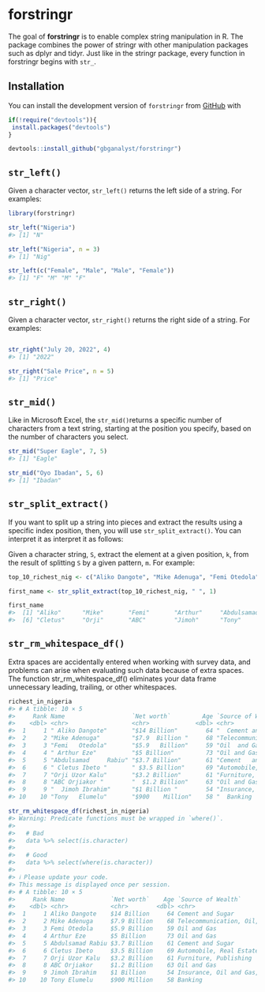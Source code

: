 
<!-- README.md is generated from README.Rmd. Please edit that file -->

# forstringr

<!-- badges: start -->
<!-- badges: end -->

The goal of **forstringr** is to enable complex string manipulation in
R. The package combines the power of stringr with other manipulation
packages such as dplyr and tidyr. Just like in the stringr package,
every function in forstringr begins with `str_`.

## Installation

You can install the development version of `forstringr` from
[GitHub](https://github.com/) with

``` r
if(!require("devtools")){
 install.packages("devtools")
}

devtools::install_github("gbganalyst/forstringr")
```

## `str_left()`

Given a character vector, `str_left()` returns the left side of a
string. For examples:

``` r
library(forstringr)

str_left("Nigeria")
#> [1] "N"

str_left("Nigeria", n = 3)
#> [1] "Nig"

str_left(c("Female", "Male", "Male", "Female"))
#> [1] "F" "M" "M" "F"
```

## `str_right()`

Given a character vector, `str_right()` returns the right side of a
string. For examples:

``` r

str_right("July 20, 2022", 4)
#> [1] "2022"

str_right("Sale Price", n = 5)
#> [1] "Price"
```

## `str_mid()`

Like in Microsoft Excel, the `str_mid()`returns a specific number of
characters from a text string, starting at the position you specify,
based on the number of characters you select.

``` r
str_mid("Super Eagle", 7, 5)
#> [1] "Eagle"

str_mid("Oyo Ibadan", 5, 6)
#> [1] "Ibadan"
```

## `str_split_extract()`

If you want to split up a string into pieces and extract the results
using a specific index position, then, you will use
`str_split_extract()`. You can interpret it as interpret it as follows:

Given a character string, `S`, extract the element at a given position,
`k`, from the result of splitting `S` by a given pattern, `m`. For
example:

``` r
top_10_richest_nig <- c("Aliko Dangote", "Mike Adenuga", "Femi Otedola", "Arthur Eze", "Abdulsamad Rabiu", "Cletus Ibeto", "Orji Uzor Kalu", "ABC Orjiakor", "Jimoh Ibrahim", "Tony Elumelu")

first_name <- str_split_extract(top_10_richest_nig, " ", 1)

first_name
#>  [1] "Aliko"      "Mike"       "Femi"       "Arthur"     "Abdulsamad"
#>  [6] "Cletus"     "Orji"       "ABC"        "Jimoh"      "Tony"
```

## `str_rm_whitespace_df()`

Extra spaces are accidentally entered when working with survey data, and
problems can arise when evaluating such data because of extra spaces.
The function str_rm_whitespace_df() eliminates your data frame
unnecessary leading, trailing, or other whitespaces.

``` r
richest_in_nigeria
#> # A tibble: 10 × 5
#>     Rank Name                   `Net worth`         Age `Source of Wealth`      
#>    <dbl> <chr>                  <chr>             <dbl> <chr>                   
#>  1     1 " Aliko Dangote"       "$14 Billion"        64 "  Cement and Sugar "   
#>  2     2 "Mike Adenuga"         "$7.9  Billion "     68 "Telecommunication,    …
#>  3     3 "Femi   Otedola"       "$5.9   Billion"     59 "Oil  and Gas"          
#>  4     4 " Arthur Eze"          "$5 Billion"         73 "Oil and Gas"           
#>  5     5 "Abdulsamad     Rabiu" "$3.7 Billion"       61 "Cement   and Sugar"    
#>  6     6 " Cletus Ibeto "       " $3.5 Billion"      69 "Automobile, Real Estat…
#>  7     7 "Orji Uzor Kalu"       "$3.2 Billion"       61 "Furniture,    Publishi…
#>  8     8 "ABC Orjiakor "        "  $1.2 Billion"     63 "Oil and Gas"           
#>  9     9 "  Jimoh Ibrahim"      "$1 Billion "        54 "Insurance, Oil and Gas…
#> 10    10 "Tony   Elumelu"       "$900    Million"    58 "  Banking  "

str_rm_whitespace_df(richest_in_nigeria)
#> Warning: Predicate functions must be wrapped in `where()`.
#> 
#>   # Bad
#>   data %>% select(is.character)
#> 
#>   # Good
#>   data %>% select(where(is.character))
#> 
#> ℹ Please update your code.
#> This message is displayed once per session.
#> # A tibble: 10 × 5
#>     Rank Name             `Net worth`    Age `Source of Wealth`                 
#>    <dbl> <chr>            <chr>        <dbl> <chr>                              
#>  1     1 Aliko Dangote    $14 Billion     64 Cement and Sugar                   
#>  2     2 Mike Adenuga     $7.9 Billion    68 Telecommunication, Oil, and Gas    
#>  3     3 Femi Otedola     $5.9 Billion    59 Oil and Gas                        
#>  4     4 Arthur Eze       $5 Billion      73 Oil and Gas                        
#>  5     5 Abdulsamad Rabiu $3.7 Billion    61 Cement and Sugar                   
#>  6     6 Cletus Ibeto     $3.5 Billion    69 Automobile, Real Estate            
#>  7     7 Orji Uzor Kalu   $3.2 Billion    61 Furniture, Publishing              
#>  8     8 ABC Orjiakor     $1.2 Billion    63 Oil and Gas                        
#>  9     9 Jimoh Ibrahim    $1 Billion      54 Insurance, Oil and Gas, Real Estate
#> 10    10 Tony Elumelu     $900 Million    58 Banking
```
